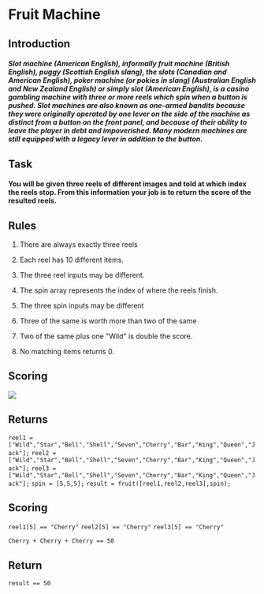 # Fruit Machine

## Introduction

##### Slot machine (American English), informally fruit machine (British English), puggy (Scottish English slang), the slots (Canadian and American English), poker machine (or pokies in slang) (Australian English and New Zealand English) or simply slot (American English), is a casino gambling machine with three or more reels which spin when a button is pushed. Slot machines are also known as one-armed bandits because they were originally operated by one lever on the side of the machine as distinct from a button on the front panel, and because of their ability to leave the player in debt and impoverished. Many modern machines are still equipped with a legacy lever in addition to the button.

## Task

#### You will be given three reels of different images and told at which index the reels stop. From this information your job is to return the score of the resulted reels.

## Rules

1. There are always exactly three reels

2. Each reel has 10 different items.

3. The three reel inputs may be different.

4. The spin array represents the index of where the reels finish.

5. The three spin inputs may be different

6. Three of the same is worth more than two of the same

7. Two of the same plus one "Wild" is double the score.

8. No matching items returns 0.

## Scoring

<img src="C:\Users\amirh\OneDrive\Desktop\Work\Codewars\6-kyu\fruit-machine\scoring.PNG" />

## Returns

`reel1 = ["Wild","Star","Bell","Shell","Seven","Cherry","Bar","King","Queen","Jack"];`
`reel2 = ["Wild","Star","Bell","Shell","Seven","Cherry","Bar","King","Queen","Jack"];`
`reel3 = ["Wild","Star","Bell","Shell","Seven","Cherry","Bar","King","Queen","Jack"];`
`spin = [5,5,5];`
`result = fruit([reel1,reel2,reel3],spin);`

## Scoring

`reel1[5] == "Cherry"`
`reel2[5] == "Cherry"`
`reel3[5] == "Cherry"`

`Cherry + Cherry + Cherry == 50`

## Return

`result == 50`
